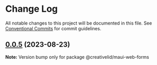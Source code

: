 # Change Log

All notable changes to this project will be documented in this file.
See [Conventional Commits](https://conventionalcommits.org) for commit guidelines.

## [0.0.5](https://github.com/Creative-Lid/lib-maui/compare/@creativelid/maui-web-forms@0.0.4...@creativelid/maui-web-forms@0.0.5) (2023-08-23)

**Note:** Version bump only for package @creativelid/maui-web-forms
